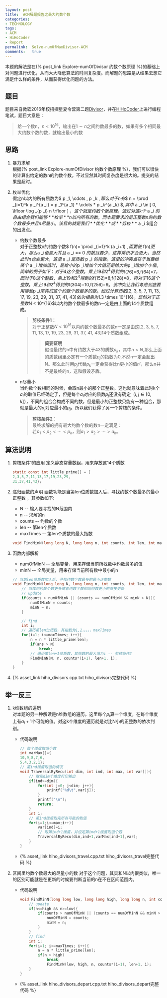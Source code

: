 ```yaml
---
layout:	post
title:	ACM解题报告之最大约数个数
categories:
- TECHNOLOGY
tags:
- ACM
- HiHoCoder
- Report
permalink:  Solve-numOfMaxDivisor-ACM
comments:	true
---
```

本题的解法是在{% post_link Explore-numOfDivisor  约数个数原理 %}的基础上对问题进行优化，从而大大降低算法的时间复杂度。而解题的思路是从结果去想它满足什么样的条件，从而获得优化问题的方法。
<!-- more -->

## 题目
题目来自微软2016年校招探星夏令营第二题[Divisor](http://hihocoder.com/contest/mstest2015july1/problem/2)，并在[HiHoCoder](http://hihocoder.com)上进行编程笔试，题目大意是：
> 给一个数n，$n < 10^{16}$，输出在$1 \sim n$之间约数最多的数，如果有多个相同最大约数个数的数，就输出最小的数

## 思路
1. 暴力求解  
根据{% post_link Explore-numOfDivisor  约数个数原理 %}，我们可以很快的计算出给定的数n的约数个数。不过显然其时间复杂度是很大的。提交的结果是超时。

2. 枚举优化  
假定n以内的所有质数为$ p _1, \cdots , p _k $,那么对于n有$$ n = \prod _{i=1}^k p _i^{a _i} = p _1^{a _1} * \cdots * p _k^{a _k} $$,其中$ a _i \in [ 0, \lfloor \log _{p _i} n \rfloor ] $，这个就是约数个数原理。通过对这k个$ a _i $的自由组合我们能够**枚举**n以内所有的数。
而本题要求的是正整数n的约数个数最多并且n尽量小。该目的就是我们**优化**或**剪枝**$ a _i $组合的出发点。
	* 约数个数最多  
	对于正整数n的约数个数$ f(n)= \prod _{i=1}^k (a _i+1) $,而要使$ f(n)$更大，那么$a _i$值要大并且$ a _i == 0 $的数目要少，这样乘积才会更大，当然此时n也会更大，这里$ a _i $是质数$ p _i $的指数。这里的冲突点在于当要给某个$ a _i $增加值时，是给小的$p _i$增加个大值还是给大的$p _i$增加个小值。简单的例子如下：对于4这个整数，乘上19和2^4得到的$f(76)=6,f(64)=7$，而对于8这个整数，乘上19和2^4得到的$f(152)=8,f(128)=8$，再对于16这个整数，乘上19和2^4得到的$f(304)=10,f(256)=9$。该冲突让我们考虑到底要用哪些$p _i$来构成这个约数个数最多的数。经过计算质数$[2, 3, 5, 7, 11, 13, 17, 19, 23, 29, 31, 37, 41, 43]$依次相乘为$1.3 \times 10^{16}$。显然对于正整数$N < 10^{16}$以内约数个数最多的数n一定是由上面的14个质数组成。

		> **剪枝条件1：**  
		> 对于正整数$N < 10^{16}$以内约数个数最多的数n一定是由这[2, 3, 5, 7, 11, 13, 17, 19, 23, 29, 31, 37, 41, 43]14个质数组成。
		>> **简要证明**  
		>> 假设最终的n中有约数大于43的质数$p _k$，其中$n<N$,那么上面的质数组里必定有一个质数$p _j$的指数为0,不然n一定会超出N。那么此时用$p _j$代替$p _k$一定会获得比n更小的值$n'$，那么n并不是最终的n，这和假设矛盾。  
	* n尽量小  
	当约数个数相同的时候，会取n最小的那个正整数。这也就意味着此时k个$a _i$的取值已经确定了，但是每个$a _i$对应的质数$p _j$还没有确定（$i,j \in [0,k]$），不同的组合会构成不同的数，但是最小的正整数只能有一种组合，那就是最大的$a _i$对应最小的$p _j$。所以我们获得了另一个剪枝的条件。

		> **剪枝条件2：**  
		> 最终求解的拥有最大约数个数的数n一定满足：  
		> 若$p _1 < p _2 < \cdots < p _k$，则$a _1 > a _2 > \cdots > a _k$。

## 算法说明
1. 剪枝条件1的应用
定义静态常量数组，用来存放这14个质数

	```c
	static const int little_prime[] = {
	2,3,5,7,11,13,17,19,23,29,
	31,37,41,43};
	```

2. 递归函数的声明
函数功能是当第len位质数加入后，寻找约数个数最多的最小正整数
，其参数如下:  
	* N	-- 	输入要寻找的N范围内
	* n	--	求解的n
	* counts	--	约数的个数
	* len	--	第len个质数
	* maxTimes	--	第len个质数的最大指数

	```c
	void FindMinN(long long N, long long n, int counts, int len, int maxTimes);
	```

3. 函数内部解析
	* numOfMinN	--	全局变量，用来存储当前所找数中约数最多的值
	* minN	--	全局变量，用来存储当前所有数中最小的n

	```c
	// 当第len位质数加入后，寻找约数个数最多的最小正整数
	void FindMinN(long long N, long long n, int counts, int len, int maxTimes){
	    // 当找到约数个数更多或者约数个数相同但数更小的直接更新
		// update
	    if(counts > numOfMinN || (counts == numOfMinN && minN > N)){
	        numOfMinN = counts;
	        minN = n;
	    }

		// find
		int i;
		// 遍历第len位质数，其指数为1,2，。。。，maxTimes
		for(i=1; i<=maxTimes; i++){
			n = n * little_prime[len];
			if(ans > N)
				break;
			// 遍历第len+1位质数，其指数的最大值为i -- 剪枝条件2
			FindMinN(N, n, counts*(i+1), len+1, i);
		}
	}
	```

4.  {% asset_link hiho_divisors.cpp.txt hiho_divisors完整代码 %}

## 举一反三
1. k维数组的遍历  
对本题的另一种解读是n维数组的遍历。这里每个$p _i$算一个维度，在每个维度上有$a _i+1$个可能的值。对这k个维度的遍历就是对比N小的正整数的依次判别。  
	* 代码说明  

		```c
		// 每个维度取值个数
		int varMax[]={
		10,9,8,7,6,
		5,4,3,2,1};
		// 第ind维度取值的情况
		void TraversalByRecu(int dim, int ind, int max, int var[]){
			// 取完dim个维度打印输出
			if(ind>=dim){
				for(int j=0; j<dim; j++){
					printf("%d\t",var[j]);
				}
				printf("\n");
				return;
			}   
		    int i;
			// 第ind维度取完所有可能的取值
			for(i=1;i<=max;i++){
				var[ind]=i;
				// 取第ind+1维度，并设定第ind+1维度取值个数
				TraversalByRecu(dim,ind+1,varMax[ind+1],var);
			}   
		}
		```
	* {% asset_link hiho_divisors_travel.cpp.txt hiho_divisors_travel完整代码 %}

2. 区间里约数个数最大的尽量小的数
对于这个问题，其实和N以内很类似，唯一的区别可能就是在更新的时候要判断当前的n在不在区间范围内。  
	* 代码说明

		```c
		void FindMinN(long long low, long long high, long long n, int counts, int len, int maxTimes){
		    // update
			if(n<=high && n>=low){
				if(counts > numOfMinN || (counts == numOfMinN && minN > n)){
					numOfMinN = counts;
					minN = n;
				}
			}   
		    // find
		    int i;
		    for(i=1; i<=maxTimes; i++){
			    n = n * little_prime[len];
			    if(n > high)
				    break;
				    FindMinN(low, high, n, counts*(i+1), len+1, i);
			}   
		}
		```
	* {% asset_link hiho_divisors_depart.cpp.txt hiho_divisors_depart完整代码 %}

